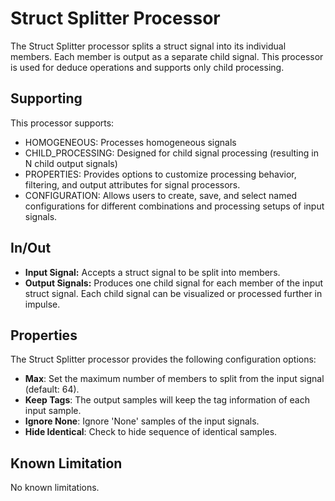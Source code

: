 <!---
title: "Struct Splitter Processor"
author: "Thomas Haber"
keywords: [impulse, struct splitter, signal processor, struct, deduce, child processing, extension, analysis, debugging]
description: "The Struct Splitter processor for impulse splits a struct signal into its individual members, supporting child processing for deduce operations."
category: "impulse-reference"
tags:
	- reference
	- signal processor
docID: xxx
--->

# Struct Splitter Processor

The Struct Splitter processor splits a struct signal into its individual members. Each member is output as a separate child signal. This processor is used for deduce operations and supports only child processing.

## Supporting

This processor supports:
- HOMOGENEOUS: Processes homogeneous signals
- CHILD_PROCESSING: Designed for child signal processing (resulting in N child output signals)
- PROPERTIES: Provides options to customize processing behavior, filtering, and output attributes for signal processors.
- CONFIGURATION: Allows users to create, save, and select named configurations for different combinations and processing setups of input signals.

## In/Out

- **Input Signal:** Accepts a struct signal to be split into members.
- **Output Signals:** Produces one child signal for each member of the input struct signal. Each child signal can be visualized or processed further in impulse.

## Properties

The Struct Splitter processor provides the following configuration options:

- **Max**: Set the maximum number of members to split from the input signal (default: 64).
- **Keep Tags**: The output samples will keep the tag information of each input sample.
- **Ignore None**: Ignore 'None' samples of the input signals.
- **Hide Identical**: Check to hide sequence of identical samples.

## Known Limitation
No known limitations.

